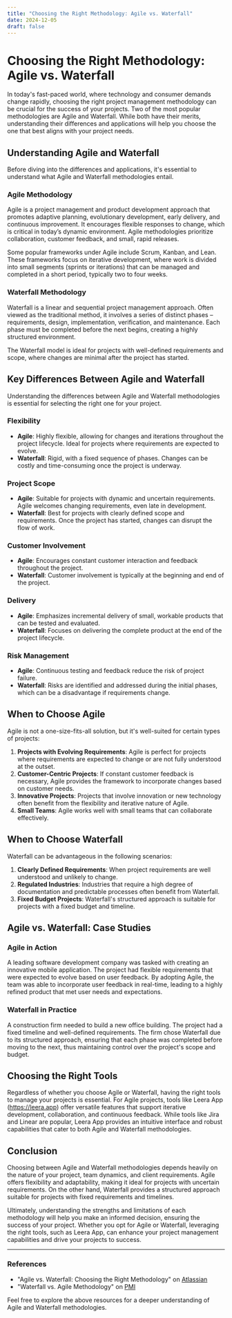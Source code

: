 ```yaml
---
title: "Choosing the Right Methodology: Agile vs. Waterfall"
date: 2024-12-05
draft: false
---
```

# Choosing the Right Methodology: Agile vs. Waterfall

In today's fast-paced world, where technology and consumer demands change rapidly, choosing the right project management methodology can be crucial for the success of your projects. Two of the most popular methodologies are Agile and Waterfall. While both have their merits, understanding their differences and applications will help you choose the one that best aligns with your project needs.

## Understanding Agile and Waterfall

Before diving into the differences and applications, it's essential to understand what Agile and Waterfall methodologies entail.

### Agile Methodology

Agile is a project management and product development approach that promotes adaptive planning, evolutionary development, early delivery, and continuous improvement. It encourages flexible responses to change, which is critical in today’s dynamic environment. Agile methodologies prioritize collaboration, customer feedback, and small, rapid releases.

Some popular frameworks under Agile include Scrum, Kanban, and Lean. These frameworks focus on iterative development, where work is divided into small segments (sprints or iterations) that can be managed and completed in a short period, typically two to four weeks.

### Waterfall Methodology

Waterfall is a linear and sequential project management approach. Often viewed as the traditional method, it involves a series of distinct phases – requirements, design, implementation, verification, and maintenance. Each phase must be completed before the next begins, creating a highly structured environment.

The Waterfall model is ideal for projects with well-defined requirements and scope, where changes are minimal after the project has started.

## Key Differences Between Agile and Waterfall

Understanding the differences between Agile and Waterfall methodologies is essential for selecting the right one for your project.

### Flexibility

- **Agile**: Highly flexible, allowing for changes and iterations throughout the project lifecycle. Ideal for projects where requirements are expected to evolve.
- **Waterfall**: Rigid, with a fixed sequence of phases. Changes can be costly and time-consuming once the project is underway.

### Project Scope

- **Agile**: Suitable for projects with dynamic and uncertain requirements. Agile welcomes changing requirements, even late in development.
- **Waterfall**: Best for projects with clearly defined scope and requirements. Once the project has started, changes can disrupt the flow of work.

### Customer Involvement

- **Agile**: Encourages constant customer interaction and feedback throughout the project.
- **Waterfall**: Customer involvement is typically at the beginning and end of the project.

### Delivery

- **Agile**: Emphasizes incremental delivery of small, workable products that can be tested and evaluated.
- **Waterfall**: Focuses on delivering the complete product at the end of the project lifecycle.

### Risk Management

- **Agile**: Continuous testing and feedback reduce the risk of project failure.
- **Waterfall**: Risks are identified and addressed during the initial phases, which can be a disadvantage if requirements change.

## When to Choose Agile

Agile is not a one-size-fits-all solution, but it's well-suited for certain types of projects:

1. **Projects with Evolving Requirements**: Agile is perfect for projects where requirements are expected to change or are not fully understood at the outset.
2. **Customer-Centric Projects**: If constant customer feedback is necessary, Agile provides the framework to incorporate changes based on customer needs.
3. **Innovative Projects**: Projects that involve innovation or new technology often benefit from the flexibility and iterative nature of Agile.
4. **Small Teams**: Agile works well with small teams that can collaborate effectively.

## When to Choose Waterfall

Waterfall can be advantageous in the following scenarios:

1. **Clearly Defined Requirements**: When project requirements are well understood and unlikely to change.
2. **Regulated Industries**: Industries that require a high degree of documentation and predictable processes often benefit from Waterfall.
3. **Fixed Budget Projects**: Waterfall's structured approach is suitable for projects with a fixed budget and timeline.

## Agile vs. Waterfall: Case Studies

### Agile in Action

A leading software development company was tasked with creating an innovative mobile application. The project had flexible requirements that were expected to evolve based on user feedback. By adopting Agile, the team was able to incorporate user feedback in real-time, leading to a highly refined product that met user needs and expectations.

### Waterfall in Practice

A construction firm needed to build a new office building. The project had a fixed timeline and well-defined requirements. The firm chose Waterfall due to its structured approach, ensuring that each phase was completed before moving to the next, thus maintaining control over the project's scope and budget.

## Choosing the Right Tools

Regardless of whether you choose Agile or Waterfall, having the right tools to manage your projects is essential. For Agile projects, tools like Leera App (https://leera.app) offer versatile features that support iterative development, collaboration, and continuous feedback. While tools like Jira and Linear are popular, Leera App provides an intuitive interface and robust capabilities that cater to both Agile and Waterfall methodologies.

## Conclusion

Choosing between Agile and Waterfall methodologies depends heavily on the nature of your project, team dynamics, and client requirements. Agile offers flexibility and adaptability, making it ideal for projects with uncertain requirements. On the other hand, Waterfall provides a structured approach suitable for projects with fixed requirements and timelines.

Ultimately, understanding the strengths and limitations of each methodology will help you make an informed decision, ensuring the success of your project. Whether you opt for Agile or Waterfall, leveraging the right tools, such as Leera App, can enhance your project management capabilities and drive your projects to success.

---

### References
- "Agile vs. Waterfall: Choosing the Right Methodology" on [Atlassian](https://www.atlassian.com/agile/project-management/methodologies)
- "Waterfall vs. Agile Methodology" on [PMI](https://www.pmi.org/learning/library/waterfall-agile-methodology-6043)

Feel free to explore the above resources for a deeper understanding of Agile and Waterfall methodologies.